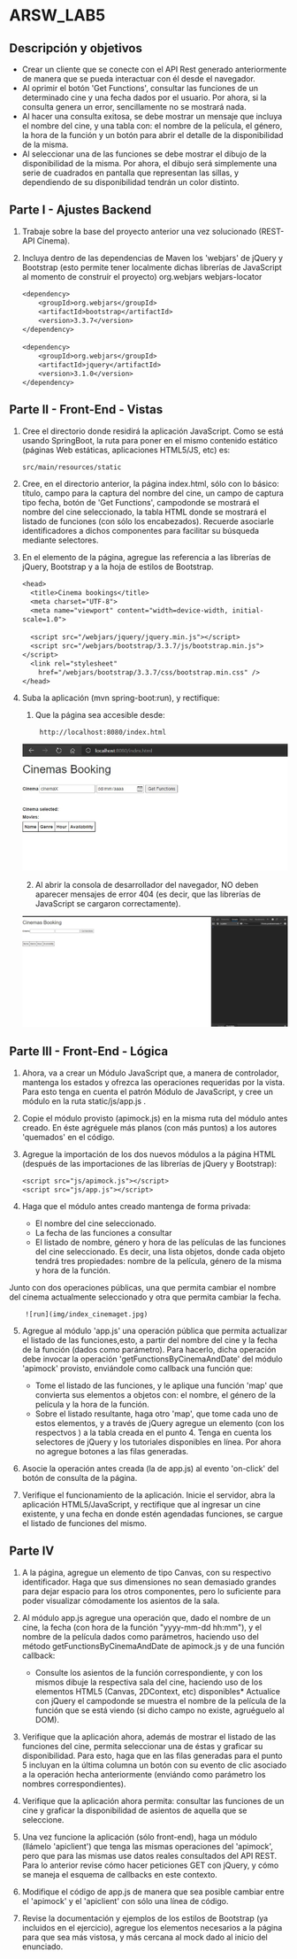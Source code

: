 # ARSW_LAB5


## Descripción y objetivos

- Crear un cliente que se conecte con el API Rest generado anteriormente de manera que se pueda interactuar con él desde el navegador.
- Al oprimir el botón 'Get Functions', consultar las funciones de un determinado cine y una fecha dados por el usuario. Por ahora, si la consulta genera un error, sencillamente no se mostrará nada.
- Al hacer una consulta exitosa, se debe mostrar un mensaje que incluya el nombre del cine, y una tabla con: el nombre de la película, el género, la hora de la función y un botón para abrir el detalle de la disponibilidad de la misma.
- Al seleccionar una de las funciones se debe mostrar el dibujo de la disponibilidad de la misma. Por ahora, el dibujo será simplemente una serie de cuadrados en pantalla que representan las sillas, y dependiendo de su disponibilidad tendrán un color distinto.

## Parte I - Ajustes Backend

1.  Trabaje sobre la base del proyecto anterior una vez solucionado (REST-API Cinema).
2.  Incluya dentro de las dependencias de Maven los 'webjars' de jQuery y Bootstrap (esto permite tener localmente dichas librerías de JavaScript al momento de construír el proyecto)
        <dependency>
            <groupId>org.webjars</groupId>
            <artifactId>webjars-locator</artifactId>
        </dependency>

        <dependency>
            <groupId>org.webjars</groupId>
            <artifactId>bootstrap</artifactId>
            <version>3.3.7</version>
        </dependency>

        <dependency>
            <groupId>org.webjars</groupId>
            <artifactId>jquery</artifactId>
            <version>3.1.0</version>
        </dependency>
        
## Parte II - Front-End - Vistas

1.  Cree el directorio donde residirá la aplicación JavaScript. Como se está usando SpringBoot, la ruta para poner en el mismo contenido estático (páginas Web estáticas, aplicaciones HTML5/JS, etc) es:

        src/main/resources/static
        
2.  Cree, en el directorio anterior, la página index.html, sólo con lo básico: título, campo para la captura del nombre del cine, un campo de captura tipo fecha, botón de 'Get Functions', campodonde se mostrará el nombre del cine seleccionado, la tabla HTML donde se mostrará el listado de funciones (con sólo los encabezados). Recuerde asociarle identificadores a dichos componentes para facilitar su búsqueda mediante selectores.

3.  En el elemento <head> de la página, agregue las referencia a las librerías de jQuery, Bootstrap y a la hoja de estilos de Bootstrap.
  
        <head>
          <title>Cinema bookings</title>
          <meta charset="UTF-8">
          <meta name="viewport" content="width=device-width, initial-scale=1.0">

          <script src="/webjars/jquery/jquery.min.js"></script>
          <script src="/webjars/bootstrap/3.3.7/js/bootstrap.min.js"></script>
          <link rel="stylesheet"
            href="/webjars/bootstrap/3.3.7/css/bootstrap.min.css" />
        </head>
4.  Suba la aplicación (mvn spring-boot:run), y rectifique:
    1.  Que la página sea accesible desde:
    
             http://localhost:8080/index.html
             
    ![run](img/index.jpg)
    
    2.  Al abrir la consola de desarrollador del navegador, NO deben aparecer mensajes de error 404 (es decir, que las librerías de JavaScript se cargaron correctamente).
    
    ![run](img/index_good.jpg)
## Parte III - Front-End - Lógica

1.  Ahora, va a crear un Módulo JavaScript que, a manera de controlador, mantenga los estados y ofrezca las operaciones requeridas por la vista. Para esto tenga en cuenta el patrón Módulo de JavaScript, y cree un módulo en la ruta static/js/app.js .

2.  Copie el módulo provisto (apimock.js) en la misma ruta del módulo antes creado. En éste agréguele más planos (con más puntos) a los autores 'quemados' en el código.

3.  Agregue la importación de los dos nuevos módulos a la página HTML (después de las importaciones de las librerías de jQuery y Bootstrap):

        <script src="js/apimock.js"></script>
        <script src="js/app.js"></script>

4.  Haga que el módulo antes creado mantenga de forma privada:

    - El nombre del cine seleccionado.
    - La fecha de las funciones a consultar
    - El listado de nombre, género y hora de las películas de las funciones del cine seleccionado. Es decir, una lista objetos, donde cada objeto tendrá tres propiedades: nombre de la película, género de la misma y hora de la función.

Junto con dos operaciones públicas, una que permita cambiar el nombre del cinema actualmente seleccionado y otra que permita cambiar la fecha.

        ![run](img/index_cinemaget.jpg)

5.  Agregue al módulo 'app.js' una operación pública que permita actualizar el listado de las funciones,esto, a partir del nombre del cine y la fecha de la función (dados como parámetro). Para hacerlo, dicha operación debe invocar la operación 'getFunctionsByCinemaAndDate' del módulo 'apimock' provisto, enviándole como callback una función que:
    - Tome el listado de las funciones, y le aplique una función 'map' que convierta sus elementos a objetos con: el nombre, el género de la película y la hora de la función.
    - Sobre el listado resultante, haga otro 'map', que tome cada uno de estos elementos, y a través de jQuery agregue un elemento <tr> (con los respectvos <td>) a la tabla creada en el punto 4. Tenga en cuenta los selectores de jQuery y los tutoriales disponibles en línea. Por ahora no agregue botones a las filas generadas.

6.  Asocie la operación antes creada (la de app.js) al evento 'on-click' del botón de consulta de la página.

7.  Verifique el funcionamiento de la aplicación. Inicie el servidor, abra la aplicación HTML5/JavaScript, y rectifique que al ingresar un cine existente, y una fecha en donde estén agendadas funciones, se cargue el listado de funciones del mismo.

## Parte IV

1.  A la página, agregue un elemento de tipo Canvas, con su respectivo identificador. Haga que sus dimensiones no sean demasiado grandes para dejar espacio para los otros componentes, pero lo suficiente para poder visualizar cómodamente los asientos de la sala.

2.  Al módulo app.js agregue una operación que, dado el nombre de un cine, la fecha (con hora de la función "yyyy-mm-dd hh:mm"), y el nombre de la película dados como parámetros, haciendo uso del método getFunctionsByCinemaAndDate de apimock.js y de una función callback:
    - Consulte los asientos de la función correspondiente, y con los mismos dibuje la respectiva sala del cine, haciendo uso de los elementos HTML5 (Canvas, 2DContext, etc) disponibles* Actualice con jQuery el campodonde se muestra el nombre de la película de la función que se está viendo (si dicho campo no existe, agruéguelo al DOM).

3.  Verifique que la aplicación ahora, además de mostrar el listado de las funciones del cine, permita seleccionar una de éstas y graficar su disponibilidad. Para esto, haga que en las filas generadas para el punto 5 incluyan en la última columna un botón con su evento de clic asociado a la operación hecha anteriormente (enviándo como parámetro los nombres correspondientes).

4.  Verifique que la aplicación ahora permita: consultar las funciones de un cine y graficar la disponibilidad de asientos de aquella que se seleccione.

5.  Una vez funcione la aplicación (sólo front-end), haga un módulo (llámelo 'apiclient') que tenga las mismas operaciones del 'apimock', pero que para las mismas use datos reales consultados del API REST. Para lo anterior revise cómo hacer peticiones GET con jQuery, y cómo se maneja el esquema de callbacks en este contexto.

6.  Modifique el código de app.js de manera que sea posible cambiar entre el 'apimock' y el 'apiclient' con sólo una línea de código.

7.  Revise la documentación y ejemplos de los estilos de Bootstrap (ya incluidos en el ejercicio), agregue los elementos necesarios a la página para que sea más vistosa, y más cercana al mock dado al inicio del enunciado.
